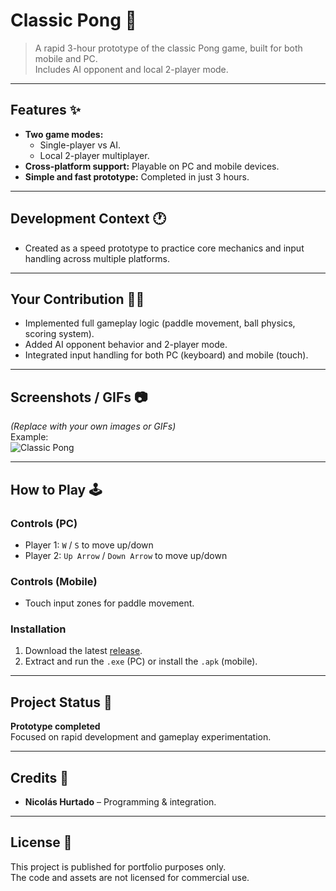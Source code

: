 # Classic Pong 🏓

> A rapid 3-hour prototype of the classic Pong game, built for both mobile and PC.  
> Includes AI opponent and local 2-player mode.

---

## Features ✨
- **Two game modes:** 
  - Single-player vs AI.
  - Local 2-player multiplayer.
- **Cross-platform support:** Playable on PC and mobile devices.
- **Simple and fast prototype:** Completed in just 3 hours.

---

## Development Context 🕐
- Created as a speed prototype to practice core mechanics and input handling across multiple platforms.

---

## Your Contribution 👨‍💻
- Implemented full gameplay logic (paddle movement, ball physics, scoring system).
- Added AI opponent behavior and 2-player mode.
- Integrated input handling for both PC (keyboard) and mobile (touch).

---

## Screenshots / GIFs 📷
*(Replace with your own images or GIFs)*  
Example:  
![Classic Pong](Docs/classic_pong.gif)

---

## How to Play 🕹
### Controls (PC)
- Player 1: `W` / `S` to move up/down  
- Player 2: `Up Arrow` / `Down Arrow` to move up/down

### Controls (Mobile)
- Touch input zones for paddle movement.

### Installation
1. Download the latest [release](../../releases).
2. Extract and run the `.exe` (PC) or install the `.apk` (mobile).

---

## Project Status 🚧
**Prototype completed**  
Focused on rapid development and gameplay experimentation.

---

## Credits 👥
- **Nicolás Hurtado** – Programming & integration.

---

## License 📄
This project is published for portfolio purposes only.  
The code and assets are not licensed for commercial use.
